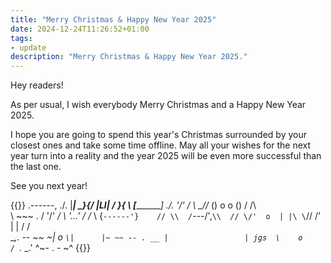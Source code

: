 ```yaml
---
title: "Merry Christmas & Happy New Year 2025"
date: 2024-12-24T11:26:52+01:00
tags:
- update
description: "Merry Christmas & Happy New Year 2025."
---
```


Hey readers!

As per usual, I wish everybody Merry Christmas and a Happy New Year 2025. 

I hope you are going to spend this year's Christmas surrounded by your closest ones and take some time offline. May all your wishes for the next year turn into a reality and the year 2025 will be even more successful than the last one.

See you next year!

{{<ascii>}}
                 .------,
   .\/.          |______|
 _\_}{_/_       _|_Ll___|_
  / }{ \       [__________]          .\/.
   '/\'        /          \        _\_\/_/_
              ()  o  o    ()        / /\ \
               \ ~~~   .  /          '/\'
          _\/   \ '...'  /    \/_
           \\   {`------'}    //
            \\  /`---/',`\\  //
             \/'  o  | |\ \`//
             /'      | | \/ /\
__,. -- ~~ ~|    o   `\|      |~ ~~ -- . __
            |                 |
       jgs  \    o            /
             `._           _.'
                ^~- . -  ~^ 
{{</ascii>}}